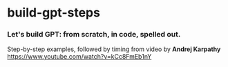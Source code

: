 # build-gpt-steps


### Let's build GPT: from scratch, in code, spelled out.

Step-by-step examples, followed by timing from video by **Andrej Karpathy** https://www.youtube.com/watch?v=kCc8FmEb1nY

